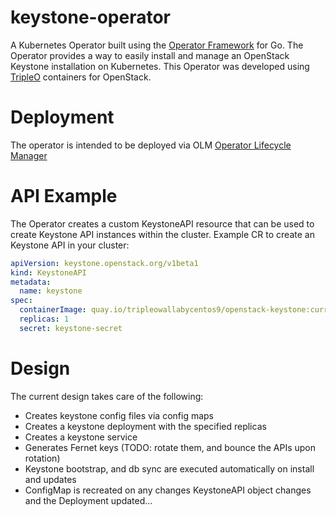 # keystone-operator

A Kubernetes Operator built using the [Operator Framework](https://github.com/operator-framework) for Go. The Operator provides a way to easily install and manage an OpenStack Keystone installation
on Kubernetes. This Operator was developed using [TripleO](https://opendev.org/openstack/tripleo-common/src/branch/master/container-images/tripleo_containers.yaml) containers for OpenStack.

# Deployment

The operator is intended to be deployed via OLM [Operator Lifecycle Manager](https://github.com/operator-framework/operator-lifecycle-manager)

# API Example

The Operator creates a custom KeystoneAPI resource that can be used to create Keystone API
instances within the cluster. Example CR to create an Keystone API in your cluster:

```yaml
apiVersion: keystone.openstack.org/v1beta1
kind: KeystoneAPI
metadata:
  name: keystone
spec:
  containerImage: quay.io/tripleowallabycentos9/openstack-keystone:current-tripleo
  replicas: 1
  secret: keystone-secret
```

# Design
The current design takes care of the following:

- Creates keystone config files via config maps
- Creates a keystone deployment with the specified replicas
- Creates a keystone service
- Generates Fernet keys (TODO: rotate them, and bounce the APIs upon rotation)
- Keystone bootstrap, and db sync are executed automatically on install and updates
- ConfigMap is recreated on any changes KeystoneAPI object changes and the Deployment updated...

